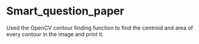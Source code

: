 # Smart_question_paper
Used the OpenCV contour finding function to find the centroid and area of every contour in the image and print it.
